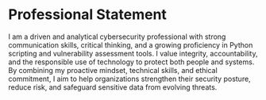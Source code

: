 #  Professional Statement

I am a driven and analytical cybersecurity professional with strong communication skills, critical thinking, and a growing proficiency in Python scripting and vulnerability assessment tools. I value integrity, accountability, and the responsible use of technology to protect both people and systems. By combining my proactive mindset, technical skills, and ethical commitment, I aim to help organizations strengthen their security posture, reduce risk, and safeguard sensitive data from evolving threats.
